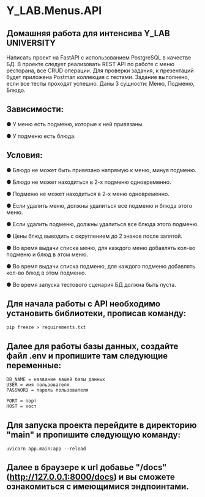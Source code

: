 # Y_LAB.Menus.API


## Домашняя работа для интенсива Y_LAB UNIVERSITY 

Написать проект на FastAPI с использованием PostgreSQL в качестве БД. В проекте следует реализовать REST API по работе с меню ресторана, все CRUD операции.
Для проверки задания, к презентаций будет приложена Postman коллекция с тестами. Задание выполнено, если все тесты проходят успешно.
Даны 3 сущности: Меню, Подменю, Блюдо.

## Зависимости:

● У меню есть подменю, которые к ней привязаны.

● У подменю есть блюда.

## Условия:

● Блюдо не может быть привязано напрямую к меню, минуя подменю.

● Блюдо не может находиться в 2-х подменю одновременно.

● Подменю не может находиться в 2-х меню одновременно.

● Если удалить меню, должны удалиться все подменю и блюда этого меню.

● Если удалить подменю, должны удалиться все блюда этого подменю.

● Цены блюд выводить с округлением до 2 знаков после запятой.

● Во время выдачи списка меню, для каждого меню добавлять кол-во подменю и блюд в этом меню.

● Во время выдачи списка подменю, для каждого подменю добавлять кол-во блюд в этом подменю.

● Во время запуска тестового сценария БД должна быть пуста.



## Для начала работы с API необходимо установить библиотеки, прописав команду: 

 	pip freeze > requirements.txt

## Далее для работы базы данных, создайте файл .env и пропишите там следующие переменные:

	DB_NAME = название вашей базы данных
	USER = имя пользователя
	PASSWORD = пароль пользователя
	
	PORT = порт
	HOST = хост

## Для запуска проекта перейдите в директорию "main" и пропишите следующую команду:
	uvicorn app.main:app --reload 

## Далее в браузере к url добавье "/docs" (http://127.0.0.1:8000/docs) и вы сможете ознакомиться с имеющимися эндпоинтами.
